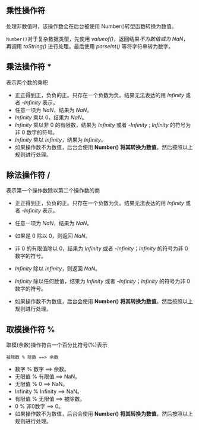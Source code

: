 ## 乘性操作符

处理非数值时，该操作数会在后台被使用 Number()转型函数转换为数值。

`Number()`对于复杂数据类型，先使用 *valueof()*，返回结果*不为数值或为 NaN*，再调用 *toString()* 进行处理，最后使用 *parseInt()* 等将字符串转为数字。



## 乘法操作符 \*

表示两个数的乘积

+ 正正得到正，负负的正。只存在一个负数为负。结果无法表达的用 *Infinity*  或者 *-Infinity*  表示。
+ 任意一项为 *NaN*，结果为 *NaN*。
+ *Infinity* 乘以 0，结果为 *NaN*。
+ *Infinity* 乘以非 0 的有限数，结果为 *Infinity*  或者 *-Infinity*  ; *Infinity* 的符号为非 0 数字的符号。
+ *Infinity* 乘以 *Infinity*，结果为  *Infinity*。
+ 如果操作数不为数值，后台会使用 **Number() 将其转换为数值**，然后按照以上规则进行处理。



## 除法操作符 /

表示第一个操作数除以第二个操作数的商

+ 正正得到正，负负的正。只存在一个负数为负。结果无法表达的用 *Infinity*  或者 *-Infinity*  表示。

+ 任意一项为 *NaN*，结果为 *NaN*。
+ 如果是 0 除以 0，则返回 *NaN*。
+ 非 0 的有限值除以 0，结果为 *Infinity* 或者 *-Infinity*；*Infinity* 的符号为非 0 数字的符号。
+ *Infinity*  除以  *Infinity*，则返回 *NaN*。

+ *Infinity* 除以任何数值，结果为 *Infinity* 或者 *-Infinity*；*Infinity* 的符号为非 0 数字的符号。

+ 如果操作数不为数值，后台会使用 **Number() 将其转换为数值**，然后按照以上规则进行处理。



## 取模操作符 %

取模(余数)操作符由一个百分比符号(%)表示

```
被除数 % 除数 ==> 余数
```

+ 数字 % 数字 ==> 余数。
+ 无限值 % 有限值 ==> NaN。
+ 无限值 % 0 ==> NaN。
+ Infinity % Infinity ==> NaN。
+ 有限值 % 无限值 ==> 被除数。
+ 0 % 非0数字 ==> 0。
+ 如果操作数不为数值，后台会使用 **Number() 将其转换为数值**，然后按照以上规则进行处理。
